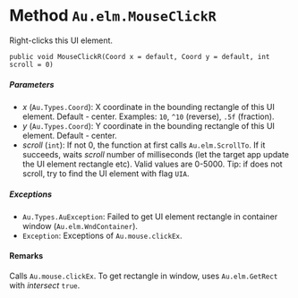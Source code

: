 # Method `Au.elm.MouseClickR`

Right-clicks this UI element.

```
public void MouseClickR(Coord x = default, Coord y = default, int scroll = 0)
```

##### Parameters

- *x*  (`Au.Types.Coord`):
    X coordinate in the bounding rectangle of this UI element. Default - center. Examples: `10`, `^10` (reverse), `.5f` (fraction).
- *y*  (`Au.Types.Coord`):
    Y coordinate in the bounding rectangle of this UI element. Default - center.
- *scroll*  (`int`):
    If not 0, the function at first calls `Au.elm.ScrollTo`. If it succeeds, waits *scroll* number of milliseconds (let the target app update the UI element rectangle etc). Valid values are 0-5000. Tip: if does not scroll, try to find the UI element with flag `UIA`.

##### Exceptions

- `Au.Types.AuException`:
    Failed to get UI element rectangle in container window (`Au.elm.WndContainer`).
- `Exception`:
    Exceptions of `Au.mouse.clickEx`.

#### Remarks

Calls `Au.mouse.clickEx`. To get rectangle in window, uses `Au.elm.GetRect` with *intersect* `true`.